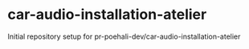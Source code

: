 # car-audio-installation-atelier

Initial repository setup for pr-poehali-dev/car-audio-installation-atelier